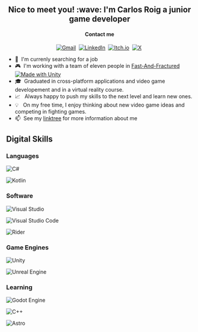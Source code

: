 <h2 align="center">Nice to meet you! :wave: I'm Carlos Roig a junior game developer</h2>
<h4 align="center">Contact me</h4>
<p align="center">
<a href="mailto:carlos.roig.garcia@gmail.com"><img alt="Gmail" src="https://img.shields.io/badge/Gmail-D14836?logo=gmail&logoColor=white"></a>&nbsp;
<a href="https://www.linkedin.com/in/carlos-roig-garcia/"><img alt="LinkedIn" src="https://custom-icon-badges.demolab.com/badge/LinkedIn-0A66C2?logo=linkedin-white&logoColor=fff"/></a>&nbsp;
<a href="https://carlos-roig-garcia.itch.io/"><img alt="Itch.io" src="https://img.shields.io/badge/itch.io-%23FF0B34.svg?logo=Itch.io&logoColor=white"/></a>&nbsp;
<a href="https://x.com/CarlosRoigG"><img alt="X" src="https://img.shields.io/badge/X-%23000000.svg?logo=X&logoColor=white"/></a>&nbsp;
</p>

- :eyes: &nbsp;I'm currenly searching for a job
- 🎮 &nbsp;I'm working with a team of eleven people in [Fast-And-Fractured](https://github.com/CEVR-ICALES/Fast-And-Fractured) [![Made with Unity](https://img.shields.io/badge/Made%20with-Unity-57b9d3.svg?style=plastic&logo=unity)](https://unity3d.com)
- 🎓 &nbsp;Graduated in cross-platform applications and video game developement and in a virtual reality course.
- :chart_with_upwards_trend: &nbsp; Always happy to push my skills to the next level and learn new ones.
- :bulb: &nbsp; On my free time, I enjoy thinking about new video game ideas and competing in fighting games. 
- :mailbox:&nbsp; See my [linktree](https://linktr.ee/carlos.roig.garcia9) for more information about me 
<h2>Digital Skills</h2>
<h3>Languages</h3>
<p>

![C#](https://custom-icon-badges.demolab.com/badge/C%23-%23239120.svg?logo=cshrp&logoColor=white)

![Kotlin](https://img.shields.io/badge/Kotlin-%237F52FF.svg?logo=kotlin&logoColor=white)


<h3>Software</h3>
<p>

![Visual Studio](https://custom-icon-badges.demolab.com/badge/Visual%20Studio-5C2D91.svg?&logo=visualstudio&logoColor=white)

![Visual Studio Code](https://custom-icon-badges.demolab.com/badge/Visual%20Studio%20Code-0078d7.svg?logo=vsc&logoColor=white)

![Rider](https://img.shields.io/badge/Rider-000?logo=rider&logoColor=fff)


<h3>Game Engines</h3>

![Unity](https://img.shields.io/badge/Unity-%23000000.svg?logo=unity&logoColor=white)

![Unreal Engine](https://img.shields.io/badge/Unreal%20Engine-%23313131.svg?logo=unrealengine&logoColor=white)


<h3>Learning</h3>

![Godot Engine](https://img.shields.io/badge/Godot-%23FFFFFF.svg?logo=godot-engine)

![C++](https://img.shields.io/badge/C++-%2300599C.svg?logo=c%2B%2B&logoColor=white)

![Astro](https://img.shields.io/badge/Astro-BC52EE?logo=astro&logoColor=fff)

</p>


<!--
**CarlosRoig09/CarlosRoig09** is a ✨ _special_ ✨ repository because its `README.md` (this file) appears on your GitHub profile.

Here are some ideas to get you started:

- 🔭 I’m currently working on ...
- 🌱 I’m currently learning ...
- 👯 I’m looking to collaborate on ...
- 🤔 I’m looking for help with ...
- 💬 Ask me about ...
- 📫 How to reach me: ...
- 😄 Pronouns: ...
- ⚡ Fun fact: ...
-->
